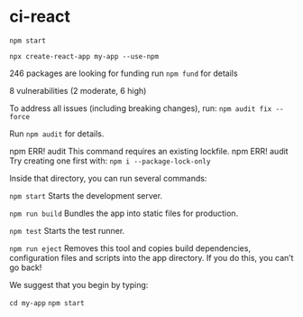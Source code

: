 # ci-react

`npm start`

`npx create-react-app my-app --use-npm`

246 packages are looking for funding
  run `npm fund` for details

8 vulnerabilities (2 moderate, 6 high)

To address all issues (including breaking changes), run:
  `npm audit fix --force`

Run `npm audit` for details.

npm ERR! audit This command requires an existing lockfile.
npm ERR! audit Try creating one first with: `npm i --package-lock-only`

Inside that directory, you can run several commands:

  `npm start`
    Starts the development server.

  `npm run build`
    Bundles the app into static files for production.

  `npm test`
    Starts the test runner.

  `npm run eject`
    Removes this tool and copies build dependencies, configuration files
    and scripts into the app directory. If you do this, you can’t go back!

We suggest that you begin by typing:

  `cd my-app`
  `npm start`